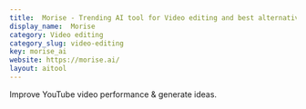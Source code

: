 ```yaml
---
title:  Morise - Trending AI tool for Video editing and best alternatives
display_name:  Morise
category: Video editing
category_slug: video-editing
key: morise_ai
website: https://morise.ai/
layout: aitool
---
```


Improve YouTube video performance & generate ideas.

